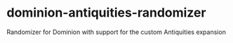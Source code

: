 # dominion-antiquities-randomizer

Randomizer for Dominion with support for the custom Antiquities expansion
